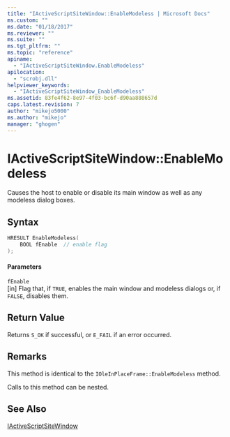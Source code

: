 ```yaml
---
title: "IActiveScriptSiteWindow::EnableModeless | Microsoft Docs"
ms.custom: ""
ms.date: "01/18/2017"
ms.reviewer: ""
ms.suite: ""
ms.tgt_pltfrm: ""
ms.topic: "reference"
apiname: 
  - "IActiveScriptSiteWindow.EnableModeless"
apilocation: 
  - "scrobj.dll"
helpviewer_keywords: 
  - "IActiveScriptSiteWindow_EnableModeless"
ms.assetid: 83fe4f62-8e97-4f03-bc6f-d90aa888657d
caps.latest.revision: 7
author: "mikejo5000"
ms.author: "mikejo"
manager: "ghogen"
---
```

# IActiveScriptSiteWindow::EnableModeless
Causes the host to enable or disable its main window as well as any modeless dialog boxes.  
  
## Syntax  
  
```cpp
HRESULT EnableModeless(  
    BOOL fEnable  // enable flag  
);  
```  
  
#### Parameters  
 `fEnable`  
 [in] Flag that, if `TRUE`, enables the main window and modeless dialogs or, if `FALSE`, disables them.  
  
## Return Value  
 Returns `S_OK` if successful, or `E_FAIL` if an error occurred.  
  
## Remarks  
 This method is identical to the `IOleInPlaceFrame::EnableModeless` method.  
  
 Calls to this method can be nested.  
  
## See Also  
 [IActiveScriptSiteWindow](../../winscript/reference/iactivescriptsitewindow.md)
